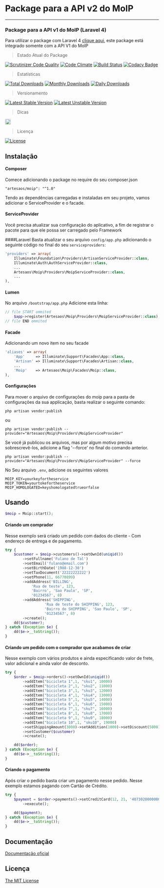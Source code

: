 # Package para a API v2 do MoIP
----------------------
### Package para a API v1 do MoIP (Laravel 4)

Para utilizar o package com Laravel 4 [clique aqui](https://github.com/SOSTheBlack/moip), este package está integrado somente com a API V1 do MoIP

> Estado Atual do Package

[![Scrutinizer Code Quality](https://scrutinizer-ci.com/g/artesaos/moip/badges/quality-score.png?b=master)](https://scrutinizer-ci.com/g/artesaos/moip/?branch=master)
[![Code Climate](https://codeclimate.com/github/artesaos/moip/badges/gpa.svg)](https://codeclimate.com/github/artesaos/moip)
[![Build Status](https://scrutinizer-ci.com/g/artesaos/moip/badges/build.png?b=master)](https://scrutinizer-ci.com/g/artesaos/moip/build-status/master)
[![Codacy Badge](https://www.codacy.com/project/badge/61b5d36f2e544ffea6fa79ae316cc9d6)](https://www.codacy.com/app/jeancesargarcia/moip)

> Estatísticas

[![Total Downloads](https://poser.pugx.org/artesaos/moip/downloads)](https://packagist.org/packages/artesaos/moip)
[![Monthly Downloads](https://poser.pugx.org/artesaos/moip/d/monthly)](https://packagist.org/packages/artesaos/moip)
[![Daily Downloads](https://poser.pugx.org/artesaos/moip/d/daily)](https://packagist.org/packages/artesaos/moip)

> Versionamento

[![Latest Stable Version](https://poser.pugx.org/artesaos/moip/v/stable)](https://packagist.org/packages/artesaos/moip)
[![Latest Unstable Version](https://poser.pugx.org/artesaos/moip/v/unstable)](https://packagist.org/packages/artesaos/moip)


> Dicas

<a href="http://zenhub.io" target="_blank"><img src="https://raw.githubusercontent.com/ZenHubIO/support/master/zenhub-badge.png" height="18px" alt="Powered by ZenHub"/></a>

> Licença

[![License](https://poser.pugx.org/artesaos/moip/license)](https://packagist.org/packages/artesaos/moip)


## Instalação

#### Composer

Comece adicionando o package no require do seu composer.json

```shell
"artesaos/moip": "^1.0"
```

Tendo as dependências carregadas e instaladas em seu projeto, vamos adicionar o ServiceProvider e o facade.

#### ServiceProvider
Você precisa atualizar sua configuração do aplicativo, a fim de registrar o pacote para que ele possa ser carregado pelo Framework

####Laravel
Basta atualizar o seu arquivo `config/app.php` adicionando o seguinte código no final do seu `serviceproviders`:
```php
'providers' => array(
    Illuminate\Foundation\Providers\ArtisanServiceProvider::class,
    Illuminate\Auth\AuthServiceProvider::class,
    ...
    Artesaos\Moip\Providers\MoipServiceProvider::class,
    ...
),
```


#### Lumen
No arquivo `/bootstrap/app.php` Adicione esta linha:

```php
// file START ommited
	$app->register(Artesaos\Moip\Providers\MoipServiceProvider::class);
// file END ommited
```

#### Facade
Adicionando um novo item no seu facade

```php
'aliases' => array(
	'App'     => Illuminate\Support\Facades\App::class,
	'Artisan' => Illuminate\Support\Facades\Artisan::class,
	...
	'Moip'    => Artesaos\Moip\Facades\Moip::class,
),
```

#### Configurações
Para mover o arquivo de configurações do moip para a pasta de configurações da sua applicação, basta realizar o seguinte comando:

```shell
php artisan vendor:publish
```
ou

```shell
php artisan vendor:publish --provider="Artesaos\Moip\Providers\MoipServiceProvider"
```

Se você já publicou os arquivos, mas por algum motivo precisa sobrescrevê-los, adicione a flag '--force' no final do comando anterior.

```shell
php artisan vendor:publish --provider="Artesaos\Moip\Providers\MoipServiceProvider" --force
```

No Seu arquivo `.env`, adicione os seguintes valores

```
MOIP_KEY=yourkeyfortheservice
MOIP_TOKEN=yourtokefortheservice
MOIP_HOMOLOGATED=keyshomologatedtrueorfalse
```

## Usando

```php
$moip = Moip::start();
```

#### Criando um comprador
Nesse exemplo será criado um pedido com dados do cliente - Com endereço de entrega e de pagamento.
```php
try {
    $customer = $moip->customers()->setOwnId(uniqid())
        ->setFullname('Fulano de Tal')
        ->setEmail('fulano@email.com')
        ->setBirthDate('1988-12-30')
        ->setTaxDocument('22222222222')
        ->setPhone(11, 66778899)
        ->addAddress('BILLING',
            'Rua de teste', 123,
            'Bairro', 'Sao Paulo', 'SP',
            '01234567', 8)
        ->addAddress('SHIPPING',
                  'Rua de teste do SHIPPING', 123,
                  'Bairro do SHIPPING', 'Sao Paulo', 'SP',
                  '01234567', 8)
        ->create();
    dd($customer);
} catch (Exception $e) {
    dd($e->__toString());
}
```
#### Criando um pedido com o comprador que acabamos de criar
Nesse exemplo com vários produtos e ainda especificando valor de frete, valor adicional e ainda valor de desconto.

```php
try {
    $order = $moip->orders()->setOwnId(uniqid())
        ->addItem("bicicleta 1",1, "sku1", 10000)
        ->addItem("bicicleta 2",1, "sku2", 11000)
        ->addItem("bicicleta 3",1, "sku3", 12000)
        ->addItem("bicicleta 4",1, "sku4", 13000)
        ->addItem("bicicleta 5",1, "sku5", 14000)
        ->addItem("bicicleta 6",1, "sku6", 15000)
        ->addItem("bicicleta 7",1, "sku7", 16000)
        ->addItem("bicicleta 8",1, "sku8", 17000)
        ->addItem("bicicleta 9",1, "sku9", 18000)
        ->addItem("bicicleta 10",1, "sku10", 19000)
        ->setShippingAmount(3000)->setAddition(1000)->setDiscount(5000)
        ->setCustomer($customer)
        ->create();

    dd($order);
} catch (Exception $e) {
    dd($e->__toString());
}
```

#### Criando o pagamento
Após criar o pedido basta criar um pagamento nesse pedido.
Nesse exemplo estamos pagando com Cartão de Crédito.

```php
try {
    $payment = $order->payments()->setCreditCard(12, 21, '4073020000000002', '123', $customer)
        ->execute();

    dd($payment);
} catch (Exception $e) {
    dd($e->__toString());
}
```

## Documentação

[Documentação oficial](https://moip.com.br/referencia-api/)

## Licença

[The MIT License](https://github.com/artesaos/moip/blob/master/LICENSE)
